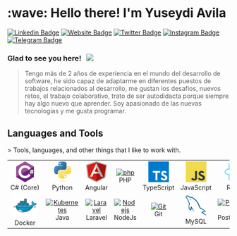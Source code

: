 
<h1 align="left" id="macropower-title">:wave: Hello there! I'm Yuseydi Avila</h1>

[![Linkedin Badge](https://img.shields.io/badge/-LinkedIn-0e76a8?style=flat-square&logo=Linkedin&logoColor=white)](https://linkedin.com/in/tomas-loor-vera)
[![Website Badge](https://img.shields.io/badge/Website-3b5998?style=flat-square&logo=google-chrome&logoColor=white)](https://thomasklz.github.io/)
[![Twitter Badge](https://img.shields.io/badge/-Twitter-00acee?style=flat-square&logo=Twitter&logoColor=white)](https://twitter.com/thomaslvera)
[![Instagram Badge](https://img.shields.io/badge/-Instagram-e4405f?style=flat-square&logo=Instagram&logoColor=white)](https://instagram.com/thomasloor)
[![Telegram Badge](https://img.shields.io/badge/-Telegram-0088cc?style=flat-square&logo=Telegram&logoColor=white)](https://t.me/thomaslvera)

### Glad to see you here! &nbsp; ![](https://visitor-badge.glitch.me/badge?page_id=iampavangandhi.iampavangandhi&style=flat-square&color=0088cc)

> <span style="text-align: justify;">Tengo más de 2 años de experiencia en el mundo del desarrollo de software, he sido capaz de adaptarme en diferentes puestos de trabajos relacionados al desarrollo, me gustan los desafíos, nuevos retos, el trabajo colaborativo, trato de ser autodidacta porque siempre hay algo nuevo que aprender. Soy apasionado de las nuevas tecnologías y me gusta programar.</span>
<h2 align="left" id="macropower-tech">Languages and Tools</h2>
> Tools, languages, and other things that I like to work with.
<table>
  <tr  style="background-color:#D6EEE">
    <td align="center" width="96">
      <a href="#macropower-tech">
        <img src="./img/csharp-original.svg" width="48" height="48" alt="C#" />
      </a>
      <br>C#&nbsp;(Core)
    </td>
    <td align="center" width="96">
      <a href="#macropower-tech">
        <img src="./img/python-original.svg" width="48" height="48" alt="Python" />
      </a>
      <br>Python
    </td>
    <td align="center" width="96">
      <a href="#macropower-tech">
        <img src="./img/angular-icon.svg" width="48" height="48" alt="Angular" />
      </a>
      <br>Angular
    </td>
    <td align="center" width="96">
      <a href="#macropower-tech">
        <img src="https://iconape.com/wp-content/png_logo_vector/elephpant-mascot-php-logo.png" width="60" height="60" alt="php" />
      </a>
      <br>PHP
    </td>
    <td align="center" width="96">
      <a href="#macropower-tech">
        <img src="./img/typescript-original.svg" width="48" height="48" alt="TypeScript" />
      </a>
      <br>TypeScript
    </td>
    <td align="center" width="96">
      <a href="#macropower-tech">
        <img src="./img/javascript-original.svg" width="48" height="48" alt="JavaScript" />
      </a>
      <br>JavaScript
    </td>
    <td align="center" width="96">
      <a href="#macropower-tech" >
        <img src="./img/react-original.svg" width="48" height="48" alt="React" />
      </a>
      <br>React
    </td>
    <td align="center" width="96">
      <a href="#macropower-tech">
        <img src="./img/bootstrap-plain.svg" width="48" height="48" alt="Bootstrap" />
      </a>
      <br>Bootstrap
    </td>
    <td align="center" width="96">
      <a href="#macropower-tech">
        <img src="./img/sass-original.svg" width="48" height="48" alt="Sass" />
      </a>
      <br>Sass
    </td>
  </tr>
  <tr>
    <td align="center" width="96"> 
      <a href="#macropower-tech" >
        <img src="./img/docker-original.svg" width="55" height="55" alt="Docker" />
      </a>
      <br>Docker
    </td>
    <td align="center" width="96">
      <a href="#macropower-tech" >
        <img src="https://cdn.worldvectorlogo.com/logos/java-4.svg" width="48" height="48" alt="Kubernetes" />
      </a>
      <br>Java
    </td>
    <td align="center"  width="96">
      <a href="#macropower-tech">
        <img src="https://cdn.worldvectorlogo.com/logos/laravel-2.svg" width="48" height="48" alt="Laravel" />
      </a>
      <br>Laravel
    </td>
    <td align="center"  width="96">
      <a href="#macropower-tech">
        <img src="https://cdn.worldvectorlogo.com/logos/nodejs-2.svg" width="48" height="48" alt="Nodejs" />
      </a>
      <br>NodeJs
    </td>
    <td align="center" width="96">
      <a href="#macropower-tech">
        <img src="https://cdn.worldvectorlogo.com/logos/git-bash.svg" width="48" height="48" alt="Git" />
      </a>
      <br>Git
    </td>
    <td align="center"  width="96">
      <a href="#macropower-tech">
        <img src="./img/mysql-original.svg" width="48" height="48" alt="MySQL" />
      </a>
      <br>MySQL
    </td>
    <td align="center" width="96">
      <a href="#macropower-tech" >
        <img src="https://cdn.worldvectorlogo.com/logos/postgresql.svg" width="48" height="48" alt="PostgreSQL" />
      </a>
      <br>PostgreSQL
    </td>
    <td align="center" width="96">
      <a href="#macropower-tech" >
        <img src="https://cdn.worldvectorlogo.com/logos/microsoft-sql-server-1.svg" width="48" height="48" alt="SqlServer" />
      </a>
      <br>SqlServer
    </td>
    <td align="center" width="96">
      <a href="#macropower-tech" >
        <img src="https://cdn.worldvectorlogo.com/logos/scrum-1.svg" width="48" height="48" alt="Scrum" />
      </a>
      <br>Scrum
    </td>
  </tr>
</table>

